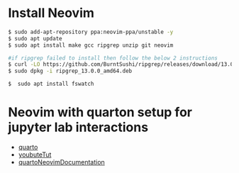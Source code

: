 # Install Neovim

```bash
$ sudo add-apt-repository ppa:neovim-ppa/unstable -y
$ sudo apt update
$ sudo apt install make gcc ripgrep unzip git neovim

#if ripgrep failed to install then follow the below 2 instructions
$ curl -LO https://github.com/BurntSushi/ripgrep/releases/download/13.0.0/ripgrep_13.0.0_amd64.deb
$ sudo dpkg -i ripgrep_13.0.0_amd64.deb

$  sudo apt install fswatch
```

# Neovim with quarton setup for jupyter lab interactions

* [quarto](www.quarto.org)   
* [youbuteTut](https://www.youtube.com/watch?v=hp7FFr9oM1k)
* [quartoNeovimDocumentation](https://quarto.org/docs/get-started/hello/neovim.html)
